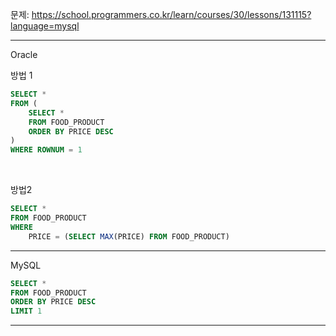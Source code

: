 문제: https://school.programmers.co.kr/learn/courses/30/lessons/131115?language=mysql

---

Oracle

방법 1
```SQL
SELECT *
FROM (
    SELECT *
    FROM FOOD_PRODUCT
    ORDER BY PRICE DESC
)
WHERE ROWNUM = 1
```

&nbsp;

방법2
```sql
SELECT *
FROM FOOD_PRODUCT
WHERE 
    PRICE = (SELECT MAX(PRICE) FROM FOOD_PRODUCT)
```

---

MySQL

```SQL
SELECT *
FROM FOOD_PRODUCT
ORDER BY PRICE DESC
LIMIT 1
```

---
